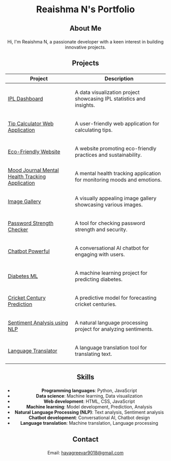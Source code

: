 # <p align="center">Reaishma N's Portfolio</p>

## <p align="center">About Me</p>
<p align="center">Hi, I'm Reaishma N, a passionate developer with a keen interest in building innovative projects.</p>

## <p align="center">Projects</p>
<div align="center">

| Project | Description |
| --- | --- |
| [IPL Dashboard](https://github.com/Reaishma/IPL-Dashboard) | <p>A data visualization project showcasing IPL statistics and insights.</p> |
| [Tip Calculator Web Application](https://github.com/Reaishma/Tip-calculator-) | <p>A user-friendly web application for calculating tips.</p> |
| [Eco-Friendly Website](https://github.com/Reaishma/Eco-friendly-website-) | <p>A website promoting eco-friendly practices and sustainability.</p> |
| [Mood Journal Mental Health Tracking Application](https://github.com/Reaishma/Mood-journal-a-mental-health-tracking-application-) | <p>A mental health tracking application for monitoring moods and emotions.</p> |
| [Image Gallery](https://github.com/Reaishma/Image-gallery-) | <p>A visually appealing image gallery showcasing various images.</p> |
| [Password Strength Checker](https://github.com/Reaishma/Password-strength-checker-) | <p>A tool for checking password strength and security.</p> |
| [Chatbot Powerful](https://github.com/Reaishma/Chatbot-powerful-) | <p>A conversational AI chatbot for engaging with users.</p> |
| [Diabetes ML](https://github.com/Reaishma/DiabetesML-) | <p>A machine learning project for predicting diabetes.</p> |
| [Cricket Century Prediction](https://github.com/Reaishma/Cricket-century-prediction-) | <p>A predictive model for forecasting cricket centuries.</p> |
| [Sentiment Analysis using NLP](https://github.com/Reaishma/Sentiment-analysis-using-NLP) | <p>A natural language processing project for analyzing sentiments.</p> |
| [Language Translator](https://github.com/Reaishma/Language-translator-) | <p>A language translation tool for translating text.</p> |

</div>

## <p align="center">Skills</p>
<div align="center">

* **Programming languages**: Python, JavaScript
* **Data science**: Machine learning, Data visualization
* **Web development**: HTML, CSS, JavaScript
* **Machine learning**: Model development, Prediction, Analysis
* **Natural Language Processing (NLP)**: Text analysis, Sentiment analysis
* **Chatbot development**: Conversational AI, Chatbot design
* **Language translation**: Machine translation, Language processing

</div>

## <p align="center">Contact</p>
<p align="center">Email: <a href="mailto:hayagreevar9018@gmail.com">hayagreevar9018@gmail.com</a></p>



